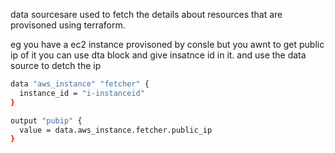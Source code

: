 data sourcesare used to fetch the details about resources that are provisoned using terraform.

eg you have a ec2 instance provisoned by consle but you awnt to get public ip of it you can use dta block and  give insatnce id in it. and use the data source to detch the ip

```sh
data "aws_instance" "fetcher" {
  instance_id = "i-instanceid"
}

output "pubip" {
  value = data.aws_instance.fetcher.public_ip
}
```